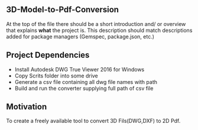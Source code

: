 ## 3D-Model-to-Pdf-Conversion

At the top of the file there should be a short introduction and/ or overview that explains **what** the project is. This description should match descriptions added for package managers (Gemspec, package.json, etc.)

## Project Dependencies

* Install Autodesk DWG True Viewer 2016 for Windows
* Copy Scrits folder into some drive
* Generate a csv file containing all dwg file names with path
* Build and run the converter supplying full path of csv file

## Motivation

To create a freely available tool to convert 3D Fils(DWG,DXF) to 2D Pdf.



